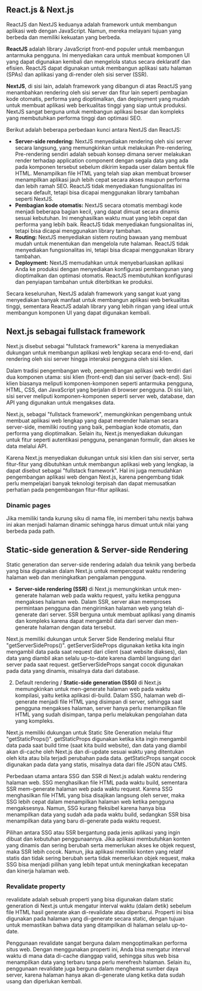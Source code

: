 ## React.js & Next.js

ReactJS dan NextJS keduanya adalah framework untuk membangun aplikasi web dengan JavaScript. Namun, mereka melayani tujuan yang berbeda dan memiliki kekuatan yang berbeda.

<strong>ReactJS</strong> adalah library JavaScript front-end populer untuk membangun antarmuka pengguna. Ini menyediakan cara untuk membuat komponen UI yang dapat digunakan kembali dan mengelola status secara deklaratif dan efisien. ReactJS dapat digunakan untuk membangun aplikasi satu halaman (SPAs) dan aplikasi yang di-render oleh sisi server (SSR).

<strong>NextJS</strong>, di sisi lain, adalah framework yang dibangun di atas ReactJS yang menambahkan rendering oleh sisi server dan fitur lain seperti pembagian kode otomatis, performa yang dioptimalkan, dan deployment yang mudah untuk membuat aplikasi web berkualitas tinggi yang siap untuk produksi. NextJS sangat berguna untuk membangun aplikasi besar dan kompleks yang membutuhkan performa tinggi dan optimasi SEO.

Berikut adalah beberapa perbedaan kunci antara NextJS dan ReactJS:

-   <strong>Server-side rendering:</strong> NextJS menyediakan rendering oleh sisi server secara langsung, yang memungkinkan untuk melakukan Pre-rendering, Pre-rendering sendiri adalah sebuah konsep dimana server melakukan render terhadap application component dengan segala data yang ada pada komponen tersebut sebelum dikirim kepada user dalam bentuk file HTML. Menampilkan file HTML yang telah siap akan membuat browser menampilkan aplikasi jauh lebih cepat secara akses maupun performa dan lebih ramah SEO. ReactJS tidak menyediakan fungsionalitas ini secara default, tetapi bisa dicapai menggunakan library tambahan seperti NextJS.
-   <strong>Pembagian kode otomatis:</strong> NextJS secara otomatis membagi kode menjadi beberapa bagian kecil, yang dapat dimuat secara dinamis sesuai kebutuhan. Ini menghasilkan waktu muat yang lebih cepat dan performa yang lebih baik. ReactJS tidak menyediakan fungsionalitas ini, tetapi bisa dicapai menggunakan library tambahan.
-   <strong>Routing:</strong> NextJS menyediakan sistem routing bawaan yang membuat mudah untuk menentukan dan mengelola rute halaman. ReactJS tidak menyediakan fungsionalitas ini, tetapi bisa dicapai menggunakan library tambahan.
-   <strong>Deployment:</strong> NextJS memudahkan untuk menyebarluaskan aplikasi Anda ke produksi dengan menyediakan konfigurasi pembangunan yang dioptimalkan dan optimasi otomatis. ReactJS membutuhkan konfigurasi dan penyiapan tambahan untuk diterbitkan ke produksi.

Secara keseluruhan, NextJS adalah framework yang sangat kuat yang menyediakan banyak manfaat untuk membangun aplikasi web berkualitas tinggi, sementara ReactJS adalah library yang lebih ringan yang ideal untuk membangun komponen UI yang dapat digunakan kembali.

## Next.js sebagai fullstack framework

Next.js disebut sebagai "fullstack framework" karena ia menyediakan dukungan untuk membangun aplikasi web lengkap secara end-to-end, dari rendering oleh sisi server hingga interaksi pengguna oleh sisi klien.

Dalam tradisi pengembangan web, pengembangan aplikasi web terdiri dari dua komponen utama: sisi klien (front-end) dan sisi server (back-end). Sisi klien biasanya meliputi komponen-komponen seperti antarmuka pengguna, HTML, CSS, dan JavaScript yang berjalan di browser pengguna. Di sisi lain, sisi server meliputi komponen-komponen seperti server web, database, dan API yang digunakan untuk mengakses data.

Next.js, sebagai "fullstack framework", memungkinkan pengembang untuk membuat aplikasi web lengkap yang dapat merender halaman secara server-side, memiliki routing yang baik, pembagian kode otomatis, dan performa yang dioptimalkan. Selain itu, Next.js menyediakan dukungan untuk fitur seperti autentikasi pengguna, penanganan formulir, dan akses ke data melalui API.

Karena Next.js menyediakan dukungan untuk sisi klien dan sisi server, serta fitur-fitur yang dibutuhkan untuk membangun aplikasi web yang lengkap, ia dapat disebut sebagai "fullstack framework". Hal ini juga memudahkan pengembangan aplikasi web dengan Next.js, karena pengembang tidak perlu mempelajari banyak teknologi terpisah dan dapat memusatkan perhatian pada pengembangan fitur-fitur aplikasi.

### Dinamic pages

Jika memiliki tanda kurung siku di nama file, ini memberi tahu nextjs bahwa ini akan menjadi halaman dinamic sehingga harus dimuat untuk nilai yang berbeda pada path.

## Static-side generation & Server-side Rendering

Static generation dan server-side rendering adalah dua teknik yang berbeda yang bisa digunakan dalam Next.js untuk mempercepat waktu rendering halaman web dan meningkatkan pengalaman pengguna.

-   <strong>Server-side rendering (SSR)</strong> di Next.js memungkinkan untuk men-generate halaman web pada waktu request, yaitu ketika pengguna mengakses halaman web. Dalam SSR, server akan memproses permintaan pengguna dan mengirimkan halaman web yang telah di-generate dari server. SSR berguna untuk membuat aplikasi yang dinamis dan kompleks karena dapat mengambil data dari server dan men-generate halaman dengan data tersebut.

Next.js memiliki dukungan untuk Server Side Rendering melalui fitur "getServerSideProps()". getServerSideProps digunakan ketika kita ingin mengambil data pada saat request dari client (saat website diakses), dan data yang diambil akan selalu up-to-date karena diambil langsung dari server pada saat request. getServerSideProps sangat cocok digunakan pada data yang dinamis, misalnya data dari database.

2.  Default rendering / <strong>Static-side generation (SSG)</strong> di Next.js memungkinkan untuk men-generate halaman web pada waktu kompilasi, yaitu ketika aplikasi di-build. Dalam SSG, halaman web di-generate menjadi file HTML yang disimpan di server, sehingga saat pengguna mengakses halaman, server hanya perlu menampilkan file HTML yang sudah disimpan, tanpa perlu melakukan pengolahan data yang kompleks.

Next.js memiliki dukungan untuk Static Site Generation melalui fitur "getStaticProps()". getStaticProps digunakan ketika kita ingin mengambil data pada saat build time (saat kita build website), dan data yang diambil akan di-cache oleh Next.js dan di-update sesuai waktu yang ditentukan oleh kita atau bila terjadi perubahan pada data. getStaticProps sangat cocok digunakan pada data yang statis, misalnya data dari file JSON atau CMS.

Perbedaan utama antara SSG dan SSR di Next.js adalah waktu rendering halaman web. SSG menghasilkan file HTML pada waktu build, sementara SSR mem-generate halaman web pada waktu request. Karena SSG menghasilkan file HTML yang bisa disajikan langsung oleh server, maka SSG lebih cepat dalam menampilkan halaman web ketika pengguna mengaksesnya. Namun, SSG kurang fleksibel karena hanya bisa menampilkan data yang sudah ada pada waktu build, sedangkan SSR bisa menampilkan data yang baru di-generate pada waktu request.

Pilihan antara SSG atau SSR bergantung pada jenis aplikasi yang ingin dibuat dan kebutuhan penggunaannya. Jika aplikasi membutuhkan konten yang dinamis dan sering berubah serta memerlukan akses ke objek request, maka SSR lebih cocok. Namun, jika aplikasi memiliki konten yang relatif statis dan tidak sering berubah serta tidak memerlukan objek request, maka SSG bisa menjadi pilihan yang lebih tepat untuk meningkatkan kecepatan dan kinerja halaman web.

### Revalidate property

revalidate adalah sebuah properti yang bisa digunakan dalam static generation di Next.js untuk mengatur interval waktu (dalam detik) sebelum file HTML hasil generate akan di-revalidate atau diperbarui. Properti ini bisa digunakan pada halaman yang di-generate secara static, dengan tujuan untuk memastikan bahwa data yang ditampilkan di halaman selalu up-to-date.

Penggunaan revalidate sangat berguna dalam mengoptimalkan performa situs web. Dengan menggunakan properti ini, Anda bisa mengatur interval waktu di mana data di-cache dianggap valid, sehingga situs web bisa menampilkan data yang terbaru tanpa perlu merefresh halaman. Selain itu, penggunaan revalidate juga berguna dalam menghemat sumber daya server, karena halaman hanya akan di-generate ulang ketika data sudah usang dan diperlukan kembali.
